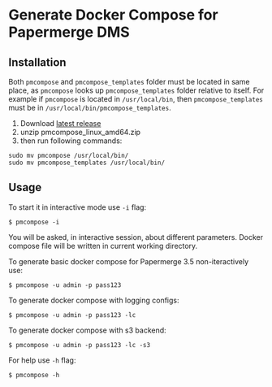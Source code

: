 # Generate Docker Compose for Papermerge DMS


## Installation

Both `pmcompose` and `pmcompose_templates` folder must be located
in same place, as `pmcompose` looks up `pmcompose_templates` folder
relative to itself.
For example if `pmcompose` is located in `/usr/local/bin`, then `pmcompose_templates`
must be in `/usr/local/bin/pmcompose_templates`.


1. Download [latest release](https://github.com/papermerge/pmcompose/releases)
2. unzip pmcompose_linux_amd64.zip
3. then run following commands:

```
sudo mv pmcompose /usr/local/bin/
sudo mv pmcompose_templates /usr/local/bin/
```


## Usage

To start it in interactive mode use `-i` flag:

```
$ pmcompose -i
```

You will be asked, in interactive session, about different parameters.
Docker compose file will be written in current working directory.


To generate basic docker compose for Papermerge 3.5 non-iteractively use:

```
$ pmcompose -u admin -p pass123
```

To generate docker compose with logging configs:

```
$ pmcompose -u admin -p pass123 -lc
```

To generate docker compose with s3 backend:

```
$ pmcompose -u admin -p pass123 -lc -s3
```

For help use `-h` flag:

```
$ pmcompose -h
```
